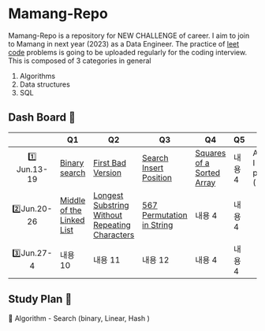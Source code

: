 # Mamang-Repo

Mamang-Repo is a repository for NEW CHALLENGE of career. 
I aim to join to Mamang in next year (2023) as a Data Engineer. 
The practice of [leet code](https://leetcode.com/) problems is going to be uploaded regularly for the coding interview. 
This is composed of 3 categories in general 

1) Algorithms 
2) Data structures
3) SQL 

## Dash Board  :calendar:

||Q1|Q2|Q3|Q4|Q5|note|
|:---:|---|---|---|---|---|---|
|:one: Jun.13-19|[Binary search ](https://leetcode.com/problems/binary-search/)|[First Bad Version](https://leetcode.com/problems/first-bad-version/) |[Search Insert Position](https://leetcode.com/problems/search-insert-position/)|[Squares of a Sorted Array](https://leetcode.com/problems/squares-of-a-sorted-array/)|내용 4|Algorithm I Study plan (14Days)
|:two:Jun.20-26|[Middle of the Linked List](https://leetcode.com/problems/middle-of-the-linked-list/)|[ Longest Substring Without Repeating Characters](https://leetcode.com/problems/longest-substring-without-repeating-characters/)|[ 567 Permutation in String](https://leetcode.com/problems/permutation-in-string/)|내용 4|내용 4|
|:three:Jun.27-4|내용 10|내용 11|내용 12|내용 4|내용 4|

## Study Plan  :pushpin:
:paperclip: Algorithm - Search (binary, Linear, Hash )